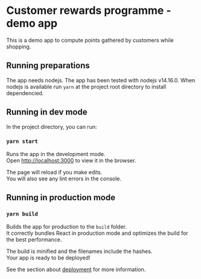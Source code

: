 # Customer rewards programme - demo app

This is a demo app to compute points gathered by customers while shopping.

## Running preparations

The app needs nodejs. The app has been tested with nodejs v14.16.0.
When nodejs is available run `yarn` at the project root directory to install dependencied.

## Running in dev mode

In the project directory, you can run:

### `yarn start`

Runs the app in the development mode.\
Open [http://localhost:3000](http://localhost:3000) to view it in the browser.

The page will reload if you make edits.\
You will also see any lint errors in the console.

## Running in production mode

### `yarn build`

Builds the app for production to the `build` folder.\
It correctly bundles React in production mode and optimizes the build for the best performance.

The build is minified and the filenames include the hashes.\
Your app is ready to be deployed!

See the section about [deployment](https://facebook.github.io/create-react-app/docs/deployment) for more information.

